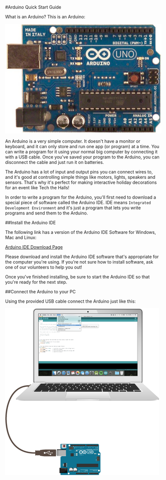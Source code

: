 #Arduino Quick Start Guide

What is an Arduino? This is an Arduino:

![An Arduino Uno](../img/arduino.jpg)

An Arduino is a very simple computer. It doesn't have a monitor or keyboard, and it can only store and run one app (or program) at a time. You can write a program for it using your normal big computer by connecting it with a USB cable. Once you've saved your program to the Arduino, you can disconnect the cable and just run it on batteries.

The Arduino has a lot of input and output pins you can connect wires to, and it's good at controlling simple things like motors, lights, speakers and sensors. That's why it's perfect for making interactive holiday decorations for an event like Tech the Halls!

In order to write a program for the Arduino, you'll first need to download a special piece of software called the Arduino IDE. IDE means `Integrated Development Environment` and it's just a program that lets you write programs and send them to the Arduino.

##Install the Arduino IDE

The following link has a version of the Arduino IDE Software for Windows, Mac and Linux:

[Arduino IDE Download Page](https://www.arduino.cc/en/Main/Software)

Please download and install the Arduino IDE software that's appropriate for the computer you're using. If you're not sure how to install software, ask one of our volunteers to help you out!

Once you've finished installing, be sure to start the Arduino IDE so that you're ready for the next step.

##Connect the Arduino to your PC

Using the provided USB cable connect the Arduino just like this:

![](../img/arduino-hookup.png)

